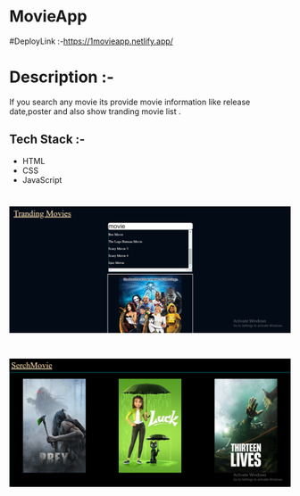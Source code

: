# MovieApp

#DeployLink :-https://1movieapp.netlify.app/
# Description :-
If you search any movie its provide movie information like release date,poster and also show tranding movie list .
## Tech Stack :-  
- HTML
- CSS
- JavaScript

# <img src="https://github.com/sgovind158/WheaterApp/blob/main/image/MovieApp.png?raw=true" alt="">
# <img src="https://github.com/sgovind158/WheaterApp/blob/main/image/MovieApp2.png?raw=true" alt="">


